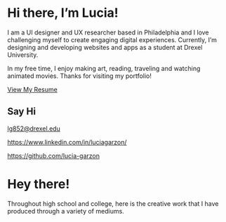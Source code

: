 [comment]: <> (The text below is for the About Page, followed by the Creative page)

# Hi there, I’m Lucia!

I am a UI designer and UX researcher based in Philadelphia and I love challenging myself to create engaging digital experiences. Currently, I’m designing and developing websites and apps as a student at Drexel University. 

In my free time, I enjoy making art, reading, traveling and watching animated movies. Thanks for visiting my portfolio!

[View My Resume][1]

[1]: https://acrobat.adobe.com/link/track?uri=urn:aaid:scds:US:738241f4-5389-3385-9ed6-dafc3f149648

## Say Hi

lg852@drexel.edu

https://www.linkedin.com/in/luciagarzon/  

https://github.com/lucia-garzon 



[comment]: <> (This next piece of text is form the Creative page)

# Hey there! 

Throughout high school and college, here is the creative work that I have produced through a variety of mediums.

